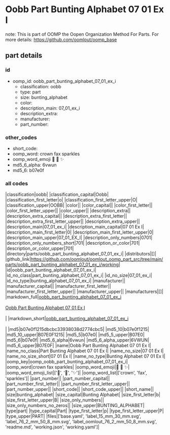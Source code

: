# Oobb Part Bunting Alphabet 07 01 Ex I  

note: This is part of OOMP the Oopen Organization Method For Parts. For more details: https://github.com/oomlout/oomp_base

##  part details





### id
* oomp_id: oobb_part_bunting_alphabet_07_01_ex_i
  * classification: oobb
  * type: part
  * size: bunting_alphabet
  * color: 
  * description_main: 07_01_ex_i
  * description_extra: 
  * manufacturer: 
  * part_number: 

### other_codes
* short_code: 
* oomp_word: crown fax sparkles
* oomp_word_emoji :crown: :fax: :sparkles:
* md5_6_alpha: 6vwun
* md5_6: b07e0f

### all codes 
|classification|oobb|
|classification_capital|Oobb|
|classification_first_letter|o|
|classification_first_letter_upper|O|
|classification_upper|OOBB|
|color||
|color_capital||
|color_first_letter||
|color_first_letter_upper||
|color_upper||
|description_extra||
|description_extra_capital||
|description_extra_first_letter||
|description_extra_first_letter_upper||
|description_extra_upper||
|description_main|07_01_ex_i|
|description_main_capital|07 01 Ex I|
|description_main_first_letter|0|
|description_main_first_letter_upper|0|
|description_main_upper|07_01_EX_I|
|description_only_numbers|0701|
|description_only_numbers_short|701|
|description_or_color|701|
|description_or_color_upper|701|
|directory|parts/oobb_part_bunting_alphabet_07_01_ex_i|
|distributors|[]|
|github_link|https://github.com/oomlout/oomlout_oomp_part_src/tree/main/parts/oobb_part_bunting_alphabet_07_01_ex_i/working|
|id|oobb_part_bunting_alphabet_07_01_ex_i|
|id_no_class|part_bunting_alphabet_07_01_ex_i|
|id_no_size|07_01_ex_i|
|id_no_type|bunting_alphabet_07_01_ex_i|
|manufacturer||
|manufacturer_capital||
|manufacturer_first_letter||
|manufacturer_first_letter_upper||
|manufacturer_upper||
|manufacturers|[]|
|markdown_full|[oobb_part_bunting_alphabet_07_01_ex_i](https://github.com/oomlout/oomlout_oomp_part_src/tree/main/parts/oobb_part_bunting_alphabet_07_01_ex_i/working)<br>[](https://github.com/oomlout/oomlout_oomp_part_src/tree/main/parts/oobb_part_bunting_alphabet_07_01_ex_i/working)<br>[Oobb Part Bunting Alphabet 07 01 Ex I](https://github.com/oomlout/oomlout_oomp_part_src/tree/main/parts/oobb_part_bunting_alphabet_07_01_ex_i/working)<br><br>|
|markdown_short|[oobb_part_bunting_alphabet_07_01_ex_i](https://github.com/oomlout/oomlout_oomp_part_src/tree/main/parts/oobb_part_bunting_alphabet_07_01_ex_i/working)<br><br>|
|md5|b07e0f1215dbcbc33938038d2774cbc5|
|md5_10|b07e0f1215|
|md5_10_upper|B07E0F1215|
|md5_5|b07e0|
|md5_5_upper|B07E0|
|md5_6|b07e0f|
|md5_6_alpha|6vwun|
|md5_6_alpha_upper|6VWUN|
|md5_6_upper|B07E0F|
|name|Oobb Part Bunting Alphabet 07 01 Ex I|
|name_no_class|Part Bunting Alphabet 07 01 Ex I|
|name_no_size|07 01 Ex I|
|name_no_size_short|07 01 Ex I|
|name_no_type|Bunting Alphabet 07 01 Ex I|
|oomp_key|oomp_oobb_part_bunting_alphabet_07_01_ex_i|
|oomp_word|crown fax sparkles|
|oomp_word_emoji|:crown: :fax: :sparkles:|
|oomp_word_emoji_list|[':crown:', ':fax:', ':sparkles:']|
|oomp_word_list|['crown', 'fax', 'sparkles']|
|part_number||
|part_number_capital||
|part_number_first_letter||
|part_number_first_letter_upper||
|part_number_upper||
|short_code||
|short_code_upper||
|short_name||
|size|bunting_alphabet|
|size_capital|Bunting Alphabet|
|size_first_letter|b|
|size_first_letter_upper|B|
|size_only_numbers||
|size_only_numbers_no_zeros||
|size_upper|BUNTING_ALPHABET|
|type|part|
|type_capital|Part|
|type_first_letter|p|
|type_first_letter_upper|P|
|type_upper|PART|
|files|['base.yaml', 'label_15_mm_30_mm.svg', 'label_76_2_mm_50_8_mm.svg', 'label_oomlout_76_2_mm_50_8_mm.svg', 'readme.md', 'working.json', 'working.yaml']|
